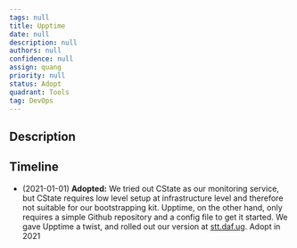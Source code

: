 ```yaml
---
tags: null
title: Upptime
date: null
description: null
authors: null
confidence: null
assign: quang
priority: null
status: Adopt
quadrant: Tools
tag: DevOps
---
```


## Description

## Timeline
* (2021-01-01) **Adopted:** We tried out CState as our monitoring service, but CState requires low level setup at infrastructure level and therefore not suitable for our bootstrapping kit. Upptime, on the other hand, only requires a simple Github repository and a config file to get it started. We gave Upptime a twist, and rolled out our version at [stt.daf.ug](http://stt.daf.ug/). Adopt in 2021